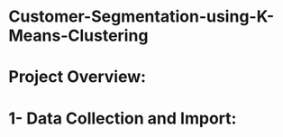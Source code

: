 # Customer-Segmentation-using-K-Means-Clustering
# Project Overview:
# 1- Data Collection and Import:

